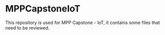 # MPPCapstoneIoT
This repository is used for MPP Capstone - IoT, it contains some files that need to be reviewed.
